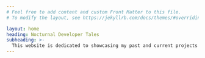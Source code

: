 ```yaml
---
# Feel free to add content and custom Front Matter to this file.
# To modify the layout, see https://jekyllrb.com/docs/themes/#overriding-theme-defaults

layout: home
heading: Nocturnal Developer Tales
subheading: >-
  This website is dedicated to showcasing my past and current projects related to computer networking, software development, home automation and more. All content is carefully crafted at unspeakable times of night. Multiple coffee beans have been harmed in the making of this project.
---
```

